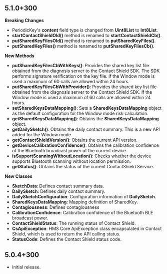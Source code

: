 ## 5.1.0+300

**Breaking Changes**

* PeriodicKey's **content** field type is changed from **Uint8List** to **Int8List**.
* **startContactShieldOld()** method is renamed to **startContactShieldCb()**.
* **putSharedKeyFilesOld()** method is renamed to **putSharedKeyFiles()**.
* **putSharedKeyFiles()** method is renamed to **putSharedKeyFilesCb()**.

**New Methods**

* **putSharedKeyFilesCbWithKeys()**: Provides the shared key list file obtained from the diagnosis server to the Contact Shield SDK. The SDK performs signature verification on the key file. If the Window mode is used a maximum of 60 calls are allowed within 24 hours.
* **putSharedKeyFilesCbWithProvider()**: Provides the shared key list file obtained from the diagnosis server to the Contact Shield SDK. If the Window mode is used a maximum of 60 calls are allowed within 24 hours.
* **setSharedKeysDataMapping()**: Sets a **SharedKeysDataMapping** object as the default configuration for the Window mode risk calculation.
* **getSharedKeysDataMapping()**: Obtains the **SharedKeysDataMapping** object.
* **getDailySketch()**: Obtains the daily contact summary. This is a new API added for the Window mode.
* **getContactShieldVersion()**: Obtains the current API version.
* **getDeviceCalibrationConfidence()**: Obtains the calibration confidence of the Bluetooth broadcast power of the current device.
* **isSupportScanningWithoutLocation()**: Checks whether the device supports Bluetooth scanning without location permission.
* **getStatus()**: Obtains the status of the current ContactShield Service.

 **New Classes**

* **SketchData**: Defines contact summary data.
* **DailySketch**: Defines daily contact summary.
* **DailySketchConfiguration**: Configuration information of **DailySketch**.
* **SharedKeysDataMapping**: Mapping definition of SharedKey.
* **Contagiousness**: Defines contagiousness
* **CalibrationConfidence**: Calibration confidence of the Bluetooth BLE broadcast power.
* **ContactShieldStatus**: The running status of Contact Shield.
* **CsApiException**: HMS Core ApiException class encapsulated in Contact Shield, which is used to return the API calling status.
* **StatusCode**: Defines the Contact Shield status code.

## 5.0.4+300

* Initial release.
